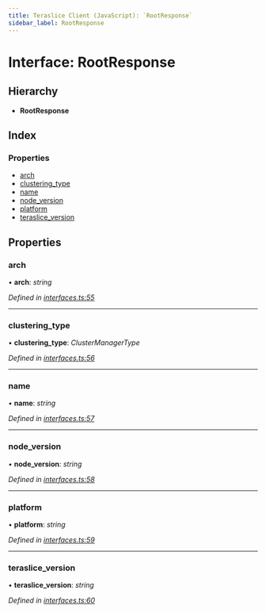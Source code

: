 ```yaml
---
title: Teraslice Client (JavaScript): `RootResponse`
sidebar_label: RootResponse
---
```


# Interface: RootResponse

## Hierarchy

* **RootResponse**

## Index

### Properties

* [arch](rootresponse.md#arch)
* [clustering_type](rootresponse.md#clustering_type)
* [name](rootresponse.md#name)
* [node_version](rootresponse.md#node_version)
* [platform](rootresponse.md#platform)
* [teraslice_version](rootresponse.md#teraslice_version)

## Properties

###  arch

• **arch**: *string*

*Defined in [interfaces.ts:55](https://github.com/terascope/teraslice/blob/0ae31df4/packages/teraslice-client-js/src/interfaces.ts#L55)*

___

###  clustering_type

• **clustering_type**: *ClusterManagerType*

*Defined in [interfaces.ts:56](https://github.com/terascope/teraslice/blob/0ae31df4/packages/teraslice-client-js/src/interfaces.ts#L56)*

___

###  name

• **name**: *string*

*Defined in [interfaces.ts:57](https://github.com/terascope/teraslice/blob/0ae31df4/packages/teraslice-client-js/src/interfaces.ts#L57)*

___

###  node_version

• **node_version**: *string*

*Defined in [interfaces.ts:58](https://github.com/terascope/teraslice/blob/0ae31df4/packages/teraslice-client-js/src/interfaces.ts#L58)*

___

###  platform

• **platform**: *string*

*Defined in [interfaces.ts:59](https://github.com/terascope/teraslice/blob/0ae31df4/packages/teraslice-client-js/src/interfaces.ts#L59)*

___

###  teraslice_version

• **teraslice_version**: *string*

*Defined in [interfaces.ts:60](https://github.com/terascope/teraslice/blob/0ae31df4/packages/teraslice-client-js/src/interfaces.ts#L60)*
